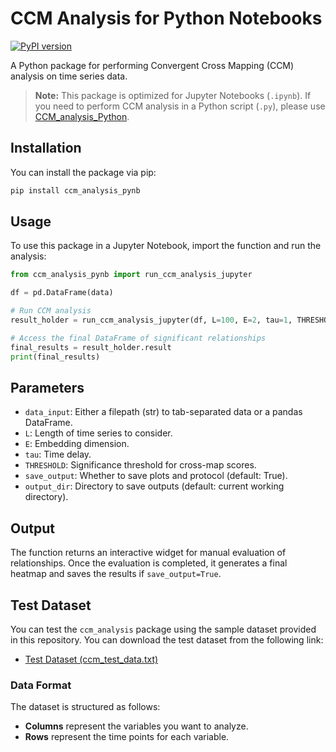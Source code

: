 # CCM Analysis for Python Notebooks
[![PyPI version](https://img.shields.io/pypi/v/ccm-analysis-pynb.svg)](https://pypi.org/project/ccm-analysis-pynb/)

A Python package for performing Convergent Cross Mapping (CCM) analysis on time series data.
> **Note:** This package is optimized for Jupyter Notebooks (`.ipynb`). If you need to perform CCM analysis in a Python script (`.py`), please use [CCM_analysis_Python](https://github.com/chaseU2/CCM_analysis_Python).

## Installation

You can install the package via pip:

```bash
pip install ccm_analysis_pynb
```

## Usage

To use this package in a Jupyter Notebook, import the function and run the analysis:

```python
from ccm_analysis_pynb import run_ccm_analysis_jupyter

df = pd.DataFrame(data)

# Run CCM analysis
result_holder = run_ccm_analysis_jupyter(df, L=100, E=2, tau=1, THRESHOLD=0.8, save_output=False)

# Access the final DataFrame of significant relationships
final_results = result_holder.result
print(final_results)
```

## Parameters

- `data_input`: Either a filepath (str) to tab-separated data or a pandas DataFrame.
- `L`: Length of time series to consider.
- `E`: Embedding dimension.
- `tau`: Time delay.
- `THRESHOLD`: Significance threshold for cross-map scores.
- `save_output`: Whether to save plots and protocol (default: True).
- `output_dir`: Directory to save outputs (default: current working directory).

## Output

The function returns an interactive widget for manual evaluation of relationships. Once the evaluation is completed, it generates a final heatmap and saves the results if `save_output=True`.

## Test Dataset

You can test the `ccm_analysis` package using the sample dataset provided in this repository. You can download the test dataset from the following link:

- [Test Dataset (ccm_test_data.txt)](https://github.com/chaseU2/ccm-analysis-tool/blob/master/ccm_test_data.txt)

  

### Data Format

The dataset is structured as follows:

- **Columns** represent the variables you want to analyze.
- **Rows** represent the time points for each variable.



